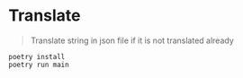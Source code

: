 # Translate

> Translate string in json file if it is not translated already

```
poetry install
poetry run main
```
